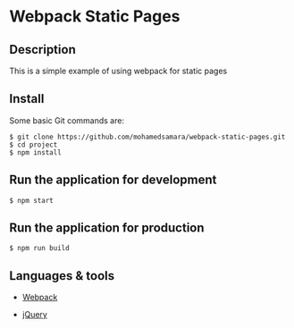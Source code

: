 # Webpack Static Pages

## Description

This is a simple example of using webpack for static pages

## Install

Some basic Git commands are:

```
$ git clone https://github.com/mohamedsamara/webpack-static-pages.git
$ cd project
$ npm install

```

## Run the application for development

```
$ npm start

```

## Run the application for production

```
$ npm run build

```

## Languages & tools

- [Webpack](https://webpack.js.org/)

- [jQuery](https://jquery.com/)
